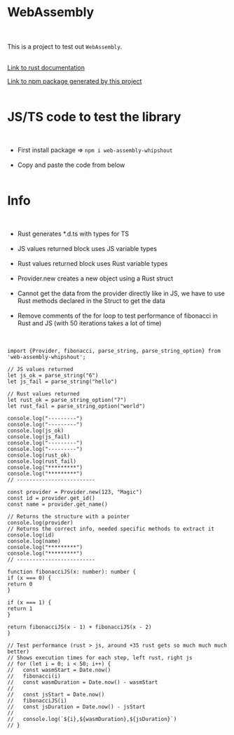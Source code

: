 # WebAssembly
<br/><br/>
This is a project to test out `WebAssembly`.
<br/><br/>

[Link to rust documentation](https://docs.rs/web-assembly-whipshout/0.9.0/web_assembly_whipshout/)
<br/>

[Link to npm package generated by this project](https://www.npmjs.com/package/web-assembly-whipshout)
<br/><br/>
# JS/TS code to test the library
<br/>

- First install package => `npm i web-assembly-whipshout`
<br/><br/>
- Copy and paste the code from below
<br/><br/>
# Info
<br/>

- Rust generates *.d.ts with types for TS
<br/><br/>
- JS values returned block uses JS variable types
<br/><br/>
- Rust values returned block uses Rust variable types
<br/><br/>
- Provider.new creates a new object using a Rust struct
<br/><br/>
- Cannot get the data from the provider directly like in JS, we have to use Rust methods declared in the Struct to get the data
<br/><br/>
- Remove comments of the for loop to test performance of fibonacci in Rust and JS (with 50 iterations takes a lot of time)
<br/><br/><br/>

```
import {Provider, fibonacci, parse_string, parse_string_option} from 'web-assembly-whipshout';

// JS values returned
let js_ok = parse_string("6")
let js_fail = parse_string("hello")

// Rust values returned
let rust_ok = parse_string_option("7")
let rust_fail = parse_string_option("world")

console.log("---------")
console.log("---------")
console.log(js_ok)
console.log(js_fail)
console.log("---------")
console.log("---------")
console.log(rust_ok)
console.log(rust_fail)
console.log("*********")
console.log("*********")
// -------------------------

const provider = Provider.new(123, "Magic")
const id = provider.get_id()
const name = provider.get_name()

// Returns the structure with a pointer
console.log(provider)
// Returns the correct info, needed specific methods to extract it
console.log(id)
console.log(name)
console.log("*********")
console.log("*********")
// -------------------------

function fibonacciJS(x: number): number {
if (x === 0) {
return 0
}

if (x === 1) {
return 1
}

return fibonacciJS(x - 1) + fibonacciJS(x - 2)
}

// Test performance (rust > js, around +35 rust gets so much much much better)
// Shows execution times for each step, left rust, right js
// for (let i = 0; i < 50; i++) {
//   const wasmStart = Date.now()
//   fibonacci(i)
//   const wasmDuration = Date.now() - wasmStart
//
//   const jsStart = Date.now()
//   fibonacciJS(i)
//   const jsDuration = Date.now() - jsStart
//
//   console.log(`${i},${wasmDuration},${jsDuration}`)
// }
```